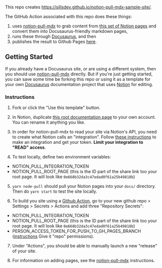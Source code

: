 This repo creates https://sillsdev.github.io/notion-pull-mdx-sample-site/.

The GitHub Action associated with this repo does these things:

1. uses [notion-pull-mdx](https://github.com/sillsdev/notion-pull-mdx) to grab content from [this set of Notion pages](https://hattonjohn.notion.site/notion-pull-mdx-sample-site-0e998b32da3c47edad0f62a25b49818c) and convert them into Docusaurus-friendly markdown pages,
2. runs these through [Docusaurus](https://docusaurus.io/), and then
3. publishes the result to Github Pages [here](https://sillsdev.github.io/notion-pull-mdx-sample-site/).

## Getting Started

If you already have a Docusaurus site, or are using a different system, then you should use [notion-pull-mdx](https://github.com/sillsdev/notion-pull-mdx) directly. But if you're just getting started, you can save some time be forking this repo or using it as a template for your own [Docusaurus](https://docusaurus.io/) documentation project that uses [Notion](https://notion.so) for editing.

### Instructions

1. Fork or click the "Use this template" button.

2. In Notion, duplicate [this root documentation page](https://hattonjohn.notion.site/Documentation-Template-Docusaurus-0e998b32da3c47edad0f62a25b49818c) to your own account. You can rename it anything you like.

3. In order for notion-pull-mdx to read your site via Notion's API, you need to create what Notion calls an "integration". Follow [these instructions](https://developers.notion.com/docs/getting-started) to make an integration and get your token. **Limit your integration to "READ" access**.

4. To test locally, define two environment variables:

- NOTION_PULL_INTEGRATION_TOKEN
- NOTION_PULL_ROOT_PAGE (this is the ID part of the share link too your root page. It will look like `0e668b32da3c47edad0f61a25b49818b`)

5. `yarn node-pull` should pull your Notion pages into your `docs/` directory. Then do `yarn start` to test the site locally.

6. To build you site using a [Github Action](https://github.com/features/actions), go to your new github repo > Settings > Secrets > Actions and add three "Repository Secrets":

- NOTION_PULL_INTEGRATION_TOKEN
- NOTION_PULL_ROOT_PAGE (this is the ID part of the share link too your root page. It will look like `0e668b32da3c47edad0f61a25b49818b`)
- PERSON_ACCESS_TOKEN_FOR_PUSH_TO_GH_PAGES_BRANCH ([instructions](https://docs.github.com/en/authentication/keeping-your-account-and-data-secure/creating-a-personal-access-token) Give it "repo" permissions).

7. Under "Actions", you should be able to manually launch a new "release" of your site.

8. For information on adding pages, see the [notion-pull-mdx](https://github.com/sillsdev/notion-pull-mdx) instructions.
